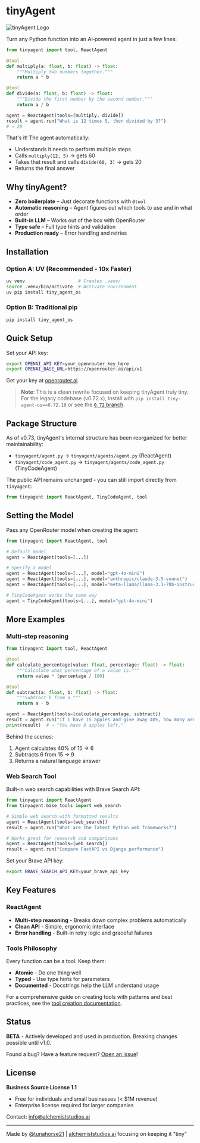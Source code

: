 # tinyAgent

![tinyAgent Logo](static/images/tinyAgent_logo_v2.png)

Turn any Python function into an AI‑powered agent in just a few lines:

```python
from tinyagent import tool, ReactAgent

@tool
def multiply(a: float, b: float) -> float:
    """Multiply two numbers together."""
    return a * b

@tool
def divide(a: float, b: float) -> float:
    """Divide the first number by the second number."""
    return a / b

agent = ReactAgent(tools=[multiply, divide])
result = agent.run("What is 12 times 5, then divided by 3?")
# → 20
```

That's it! The agent automatically:
- Understands it needs to perform multiple steps
- Calls `multiply(12, 5)` → gets 60
- Takes that result and calls `divide(60, 3)` → gets 20
- Returns the final answer

## Why tinyAgent?

- **Zero boilerplate** – Just decorate functions with `@tool`
- **Automatic reasoning** – Agent figures out which tools to use and in what order
- **Built-in LLM** – Works out of the box with OpenRouter
- **Type safe** – Full type hints and validation
- **Production ready** – Error handling and retries

## Installation

### Option A: UV (Recommended - 10x Faster)
```bash
uv venv                    # Creates .venv/
source .venv/bin/activate  # Activate environment
uv pip install tiny_agent_os
```

### Option B: Traditional pip
```bash
pip install tiny_agent_os
```

## Quick Setup

Set your API key:
```bash
export OPENAI_API_KEY=your_openrouter_key_here
export OPENAI_BASE_URL=https://openrouter.ai/api/v1
```

Get your key at [openrouter.ai](https://openrouter.ai)

> **Note**: This is a clean rewrite focused on keeping tinyAgent truly tiny. For the legacy codebase (v0.72.x), install with `pip install tiny-agent-os==0.72.18` or see the [`0.72` branch](https://github.com/alchemiststudiosDOTai/tinyAgent/tree/0.72).

## Package Structure

As of v0.73, tinyAgent's internal structure has been reorganized for better maintainability:

- `tinyagent/agent.py` → `tinyagent/agents/agent.py` (ReactAgent)
- `tinyagent/code_agent.py` → `tinyagent/agents/code_agent.py` (TinyCodeAgent)

The public API remains unchanged - you can still import directly from `tinyagent`:
```python
from tinyagent import ReactAgent, TinyCodeAgent, tool
```

## Setting the Model

Pass any OpenRouter model when creating the agent:

```python
from tinyagent import ReactAgent, tool

# Default model
agent = ReactAgent(tools=[...])

# Specify a model
agent = ReactAgent(tools=[...], model="gpt-4o-mini")
agent = ReactAgent(tools=[...], model="anthropic/claude-3.5-sonnet")
agent = ReactAgent(tools=[...], model="meta-llama/llama-3.1-70b-instruct")

# TinyCodeAgent works the same way
agent = TinyCodeAgent(tools=[...], model="gpt-4o-mini")
```

## More Examples

### Multi-step reasoning
```python
from tinyagent import tool, ReactAgent

@tool
def calculate_percentage(value: float, percentage: float) -> float:
    """Calculate what percentage of a value is."""
    return value * (percentage / 100)

@tool
def subtract(a: float, b: float) -> float:
    """Subtract b from a."""
    return a - b

agent = ReactAgent(tools=[calculate_percentage, subtract])
result = agent.run("If I have 15 apples and give away 40%, how many are left?")
print(result)  # → "You have 9 apples left."
```

Behind the scenes:
1. Agent calculates 40% of 15 → 6
2. Subtracts 6 from 15 → 9
3. Returns a natural language answer

### Web Search Tool
Built-in web search capabilities with Brave Search API:

```python
from tinyagent import ReactAgent
from tinyagent.base_tools import web_search

# Simple web search with formatted results
agent = ReactAgent(tools=[web_search])
result = agent.run("What are the latest Python web frameworks?")

# Works great for research and comparisons
agent = ReactAgent(tools=[web_search])
result = agent.run("Compare FastAPI vs Django performance")
```

Set your Brave API key:
```bash
export BRAVE_SEARCH_API_KEY=your_brave_api_key
```

## Key Features

### ReactAgent
- **Multi-step reasoning** - Breaks down complex problems automatically
- **Clean API** - Simple, ergonomic interface
- **Error handling** - Built-in retry logic and graceful failures

### Tools Philosophy
Every function can be a tool. Keep them:
- **Atomic** - Do one thing well
- **Typed** - Use type hints for parameters
- **Documented** - Docstrings help the LLM understand usage

For a comprehensive guide on creating tools with patterns and best practices, see the [tool creation documentation](documentation/modules/tools.md).

## Status

**BETA** - Actively developed and used in production. Breaking changes possible until v1.0.

Found a bug? Have a feature request? [Open an issue](https://github.com/alchemiststudiosDOTai/tinyAgent/issues)!

## License

**Business Source License 1.1**
- Free for individuals and small businesses (< $1M revenue)
- Enterprise license required for larger companies

Contact: [info@alchemiststudios.ai](mailto:info@alchemiststudios.ai)

---

Made by [@tunahorse21](https://x.com/tunahorse21) | [alchemiststudios.ai](https://alchemiststudios.ai) focusing on keeping it "tiny"
